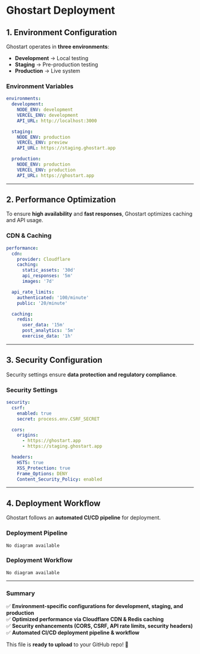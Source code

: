 # Ghostart Deployment

## 1. Environment Configuration

Ghostart operates in **three environments**:  
- **Development** → Local testing  
- **Staging** → Pre-production testing  
- **Production** → Live system  

### **Environment Variables**
```yaml
environments:
  development:
    NODE_ENV: development
    VERCEL_ENV: development
    API_URL: http://localhost:3000

  staging:
    NODE_ENV: production
    VERCEL_ENV: preview
    API_URL: https://staging.ghostart.app

  production:
    NODE_ENV: production
    VERCEL_ENV: production
    API_URL: https://ghostart.app
```

---

## 2. Performance Optimization

To ensure **high availability** and **fast responses**, Ghostart optimizes caching and API usage.  

### **CDN & Caching**
```yaml
performance:
  cdn:
    provider: Cloudflare
    caching:
      static_assets: '30d'
      api_responses: '5m'
      images: '7d'

  api_rate_limits:
    authenticated: '100/minute'
    public: '20/minute'

  caching:
    redis:
      user_data: '15m'
      post_analytics: '5m'
      exercise_data: '1h'
```

---

## 3. Security Configuration

Security settings ensure **data protection and regulatory compliance**.  

### **Security Settings**
```yaml
security:
  csrf:
    enabled: true
    secret: process.env.CSRF_SECRET

  cors:
    origins: 
      - https://ghostart.app
      - https://staging.ghostart.app

  headers:
    HSTS: true
    XSS_Protection: true
    Frame_Options: DENY
    Content_Security_Policy: enabled
```

---

## 4. Deployment Workflow

Ghostart follows an **automated CI/CD pipeline** for deployment.  

### **Deployment Pipeline**
```mermaid
No diagram available
```

### **Deployment Workflow**
```mermaid
No diagram available
```

---

### **Summary**
✅ **Environment-specific configurations for development, staging, and production**  
✅ **Optimized performance via Cloudflare CDN & Redis caching**  
✅ **Security enhancements (CORS, CSRF, API rate limits, security headers)**  
✅ **Automated CI/CD deployment pipeline & workflow**  

This file is **ready to upload** to your GitHub repo! 🚀  
